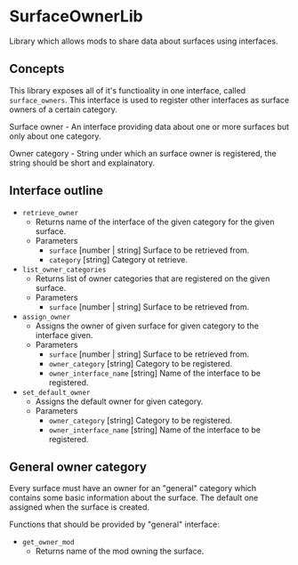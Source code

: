 # SurfaceOwnerLib

Library which allows mods to share data about surfaces using interfaces.

## Concepts

This library exposes all of it's functioality in one interface, called `surface_owners`. This interface is used to register other interfaces as surface owners of a certain category.

Surface owner - An interface providing data about one or more surfaces but only about one category.

Owner category - String under which an surface owner is registered, the string should be short and explainatory.

## Interface outline

 - `retrieve_owner`
    - Returns name of the interface of the given category for the given surface.
    - Parameters
        - `surface` [number | string] Surface to be retrieved from.
        - `category` [string] Category ot retrieve.
 - `list_owner_categories`
    - Returns list of owner categories that are registered on the given surface.
    - Parameters
        - `surface` [number | string] Surface to be retrieved from.
 - `assign_owner`
    - Assigns the owner of given surface for given category to the interface given.
    - Parameters
        - `surface` [number | string] Surface to be retrieved from.
        - `owner_category` [string] Category to be registered.
        - `owner_interface_name` [string] Name of the interface to be registered.
 - `set_default_owner`
    - Assigns the default owner for given category.
    - Parameters
        - `owner_category` [string] Category to be registered.
        - `owner_interface_name` [string] Name of the interface to be registered.

## General owner category

Every surface must have an owner for an "general" category which contains some basic information about the surface. The default one assigned when the surface is created.

Functions that should be provided by "general" interface:
 - `get_owner_mod`
    - Returns name of the mod owning the surface.